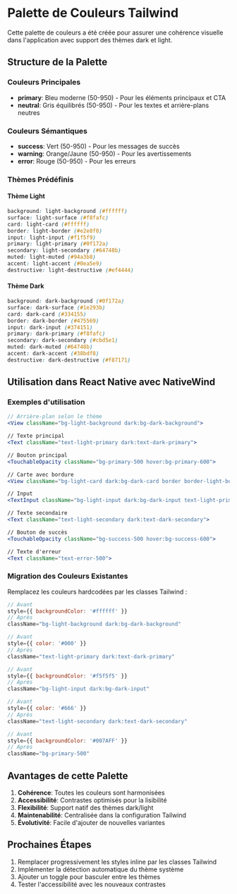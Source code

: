 # Palette de Couleurs Tailwind

Cette palette de couleurs a été créée pour assurer une cohérence visuelle dans l'application avec support des thèmes dark et light.

## Structure de la Palette

### Couleurs Principales
- **primary**: Bleu moderne (50-950) - Pour les éléments principaux et CTA
- **neutral**: Gris équilibrés (50-950) - Pour les textes et arrière-plans neutres

### Couleurs Sémantiques
- **success**: Vert (50-950) - Pour les messages de succès
- **warning**: Orange/Jaune (50-950) - Pour les avertissements
- **error**: Rouge (50-950) - Pour les erreurs

### Thèmes Prédéfinis

#### Thème Light
```css
background: light-background (#ffffff)
surface: light-surface (#f8fafc)
card: light-card (#ffffff)
border: light-border (#e2e8f0)
input: light-input (#f1f5f9)
primary: light-primary (#0f172a)
secondary: light-secondary (#64748b)
muted: light-muted (#94a3b8)
accent: light-accent (#0ea5e9)
destructive: light-destructive (#ef4444)
```

#### Thème Dark
```css
background: dark-background (#0f172a)
surface: dark-surface (#1e293b)
card: dark-card (#334155)
border: dark-border (#475569)
input: dark-input (#374151)
primary: dark-primary (#f8fafc)
secondary: dark-secondary (#cbd5e1)
muted: dark-muted (#64748b)
accent: dark-accent (#38bdf8)
destructive: dark-destructive (#f87171)
```

## Utilisation dans React Native avec NativeWind

### Exemples d'utilisation

```jsx
// Arrière-plan selon le thème
<View className="bg-light-background dark:bg-dark-background">

// Texte principal
<Text className="text-light-primary dark:text-dark-primary">

// Bouton principal
<TouchableOpacity className="bg-primary-500 hover:bg-primary-600">

// Carte avec bordure
<View className="bg-light-card dark:bg-dark-card border border-light-border dark:border-dark-border">

// Input
<TextInput className="bg-light-input dark:bg-dark-input text-light-primary dark:text-dark-primary">

// Texte secondaire
<Text className="text-light-secondary dark:text-dark-secondary">

// Bouton de succès
<TouchableOpacity className="bg-success-500 hover:bg-success-600">

// Texte d'erreur
<Text className="text-error-500">
```

### Migration des Couleurs Existantes

Remplacez les couleurs hardcodées par les classes Tailwind :

```jsx
// Avant
style={{ backgroundColor: '#ffffff' }}
// Après
className="bg-light-background dark:bg-dark-background"

// Avant
style={{ color: '#000' }}
// Après
className="text-light-primary dark:text-dark-primary"

// Avant
style={{ backgroundColor: '#f5f5f5' }}
// Après
className="bg-light-input dark:bg-dark-input"

// Avant
style={{ color: '#666' }}
// Après
className="text-light-secondary dark:text-dark-secondary"

// Avant
style={{ backgroundColor: '#007AFF' }}
// Après
className="bg-primary-500"
```

## Avantages de cette Palette

1. **Cohérence**: Toutes les couleurs sont harmonisées
2. **Accessibilité**: Contrastes optimisés pour la lisibilité
3. **Flexibilité**: Support natif des thèmes dark/light
4. **Maintenabilité**: Centralisée dans la configuration Tailwind
5. **Évolutivité**: Facile d'ajouter de nouvelles variantes

## Prochaines Étapes

1. Remplacer progressivement les styles inline par les classes Tailwind
2. Implémenter la détection automatique du thème système
3. Ajouter un toggle pour basculer entre les thèmes
4. Tester l'accessibilité avec les nouveaux contrastes